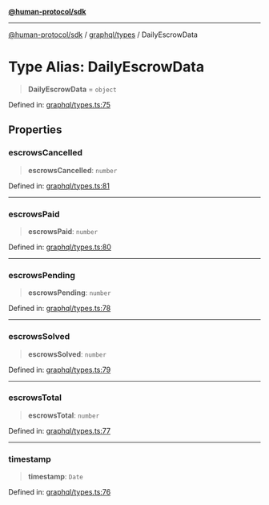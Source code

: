 [**@human-protocol/sdk**](../../../README.md)

***

[@human-protocol/sdk](../../../modules.md) / [graphql/types](../README.md) / DailyEscrowData

# Type Alias: DailyEscrowData

> **DailyEscrowData** = `object`

Defined in: [graphql/types.ts:75](https://github.com/humanprotocol/human-protocol/blob/4856a3f52f40cebc5467b639c48c93c09d17622b/packages/sdk/typescript/human-protocol-sdk/src/graphql/types.ts#L75)

## Properties

### escrowsCancelled

> **escrowsCancelled**: `number`

Defined in: [graphql/types.ts:81](https://github.com/humanprotocol/human-protocol/blob/4856a3f52f40cebc5467b639c48c93c09d17622b/packages/sdk/typescript/human-protocol-sdk/src/graphql/types.ts#L81)

***

### escrowsPaid

> **escrowsPaid**: `number`

Defined in: [graphql/types.ts:80](https://github.com/humanprotocol/human-protocol/blob/4856a3f52f40cebc5467b639c48c93c09d17622b/packages/sdk/typescript/human-protocol-sdk/src/graphql/types.ts#L80)

***

### escrowsPending

> **escrowsPending**: `number`

Defined in: [graphql/types.ts:78](https://github.com/humanprotocol/human-protocol/blob/4856a3f52f40cebc5467b639c48c93c09d17622b/packages/sdk/typescript/human-protocol-sdk/src/graphql/types.ts#L78)

***

### escrowsSolved

> **escrowsSolved**: `number`

Defined in: [graphql/types.ts:79](https://github.com/humanprotocol/human-protocol/blob/4856a3f52f40cebc5467b639c48c93c09d17622b/packages/sdk/typescript/human-protocol-sdk/src/graphql/types.ts#L79)

***

### escrowsTotal

> **escrowsTotal**: `number`

Defined in: [graphql/types.ts:77](https://github.com/humanprotocol/human-protocol/blob/4856a3f52f40cebc5467b639c48c93c09d17622b/packages/sdk/typescript/human-protocol-sdk/src/graphql/types.ts#L77)

***

### timestamp

> **timestamp**: `Date`

Defined in: [graphql/types.ts:76](https://github.com/humanprotocol/human-protocol/blob/4856a3f52f40cebc5467b639c48c93c09d17622b/packages/sdk/typescript/human-protocol-sdk/src/graphql/types.ts#L76)

